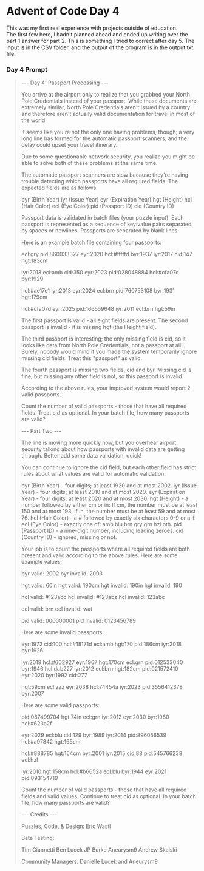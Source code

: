 # Advent of Code Day 4
This was my first real experience with projects outside of education.  
The first few here, I hadn't planned ahead and ended up writing over the part 1 answer for part 2.  This is something I tried to correct after day 5.
The input is in the CSV folder, and the output of the program is in the output.txt file.

### Day 4 Prompt
>--- Day 4: Passport Processing ---
>
>You arrive at the airport only to realize that you grabbed your North Pole Credentials instead of your passport. While these documents are extremely similar, North Pole Credentials aren't issued by a country and therefore aren't actually valid documentation for travel in most of the world.
>
>It seems like you're not the only one having problems, though; a very long line has formed for the automatic passport scanners, and the delay could upset your travel itinerary.
>
>Due to some questionable network security, you realize you might be able to solve both of these problems at the same time.
>
>The automatic passport scanners are slow because they're having trouble detecting which passports have all required fields. The expected fields are as follows:
>
>    byr (Birth Year)
>    iyr (Issue Year)
>    eyr (Expiration Year)
>    hgt (Height)
>    hcl (Hair Color)
>    ecl (Eye Color)
>    pid (Passport ID)
>    cid (Country ID)
>
>Passport data is validated in batch files (your puzzle input). Each passport is represented as a sequence of key:value pairs separated by spaces or newlines. Passports are separated by blank lines.
>
>Here is an example batch file containing four passports:
>
>ecl:gry pid:860033327 eyr:2020 hcl:#fffffd
>byr:1937 iyr:2017 cid:147 hgt:183cm
>
>iyr:2013 ecl:amb cid:350 eyr:2023 pid:028048884
>hcl:#cfa07d byr:1929
>
>hcl:#ae17e1 iyr:2013
>eyr:2024
>ecl:brn pid:760753108 byr:1931
>hgt:179cm
>
>hcl:#cfa07d eyr:2025 pid:166559648
>iyr:2011 ecl:brn hgt:59in
>
>The first passport is valid - all eight fields are present. The second passport is invalid - it is missing hgt (the Height field).
>
>The third passport is interesting; the only missing field is cid, so it looks like data from North Pole Credentials, not a passport at all! Surely, nobody would mind if you made the system temporarily ignore missing cid fields. Treat this "passport" as valid.
>
>The fourth passport is missing two fields, cid and byr. Missing cid is fine, but missing any other field is not, so this passport is invalid.
>
>According to the above rules, your improved system would report 2 valid passports.
>
>Count the number of valid passports - those that have all required fields. Treat cid as optional. In your batch file, how many passports are valid?
>
>--- Part Two ---
>
>The line is moving more quickly now, but you overhear airport security talking about how passports with invalid data are getting through. Better add some data validation, quick!
>
>You can continue to ignore the cid field, but each other field has strict rules about what values are valid for automatic validation:
>
>    byr (Birth Year) - four digits; at least 1920 and at most 2002.
>    iyr (Issue Year) - four digits; at least 2010 and at most 2020.
>    eyr (Expiration Year) - four digits; at least 2020 and at most 2030.
>    hgt (Height) - a number followed by either cm or in:
>        If cm, the number must be at least 150 and at most 193.
>       If in, the number must be at least 59 and at most 76.
>    hcl (Hair Color) - a # followed by exactly six characters 0-9 or a-f.
>    ecl (Eye Color) - exactly one of: amb blu brn gry grn hzl oth.
>    pid (Passport ID) - a nine-digit number, including leading zeroes.
>    cid (Country ID) - ignored, missing or not.
>
>Your job is to count the passports where all required fields are both present and valid according to the above rules. Here are some example values:
>
>byr valid:   2002
>byr invalid: 2003
>
>hgt valid:   60in
>hgt valid:   190cm
>hgt invalid: 190in
>hgt invalid: 190
>
>hcl valid:   #123abc
>hcl invalid: #123abz
>hcl invalid: 123abc
>
>ecl valid:   brn
>ecl invalid: wat
>
>pid valid:   000000001
>pid invalid: 0123456789
>
>Here are some invalid passports:
>
>eyr:1972 cid:100
>hcl:#18171d ecl:amb hgt:170 pid:186cm iyr:2018 byr:1926
>
>iyr:2019
>hcl:#602927 eyr:1967 hgt:170cm
>ecl:grn pid:012533040 byr:1946
>hcl:dab227 iyr:2012
>ecl:brn hgt:182cm pid:021572410 eyr:2020 byr:1992 cid:277
>
>hgt:59cm ecl:zzz
>eyr:2038 hcl:74454a iyr:2023
>pid:3556412378 byr:2007
>
>Here are some valid passports:
>
>pid:087499704 hgt:74in ecl:grn iyr:2012 eyr:2030 byr:1980
>hcl:#623a2f
>
>eyr:2029 ecl:blu cid:129 byr:1989
>iyr:2014 pid:896056539 hcl:#a97842 hgt:165cm
>
>hcl:#888785
>hgt:164cm byr:2001 iyr:2015 cid:88
>pid:545766238 ecl:hzl
>
>iyr:2010 hgt:158cm hcl:#b6652a ecl:blu byr:1944 eyr:2021 pid:093154719
>
>Count the number of valid passports - those that have all required fields and valid values. Continue to treat cid as optional. In your batch file, how many passports are valid?
>
>
>--- Credits ---
>
>Puzzles, Code, & Design: Eric Wastl
>
>Beta Testing:
>
>    Tim Giannetti
>    Ben Lucek
>    JP Burke
>    Aneurysm9
>    Andrew Skalski
>
>Community Managers: Danielle Lucek and Aneurysm9
